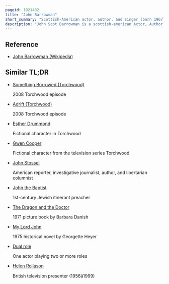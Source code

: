 ```yaml
---
pageid: 1921482
title: "John Barrowman"
short_summary: "Scottish-American actor, author, and singer (born 1967)"
description: "John Scot Barrowman is a scottish-american Actor, Author, Presenter, Singer and comic Book Writer. He is known for his Roles as Captain Jack Harkness in Doctor who and spin-off Torchwood and as malcolm Merlyn in Arrowverse."
---
```


## Reference

- [John Barrowman (Wikipedia)](https://en.wikipedia.org/?curid=1921482)

## Similar TL;DR

- [Something Borrowed (Torchwood)](/tldr/en/something-borrowed-torchwood)

  2008 Torchwood episode

- [Adrift (Torchwood)](/tldr/en/adrift-torchwood)

  2008 Torchwood episode

- [Esther Drummond](/tldr/en/esther-drummond)

  Fictional character in Torchwood

- [Gwen Cooper](/tldr/en/gwen-cooper)

  Fictional character from the television series Torchwood

- [John Stossel](/tldr/en/john-stossel)

  American reporter, investigative journalist, author, and libertarian columnist

- [John the Baptist](/tldr/en/john-the-baptist)

  1st-century Jewish itinerant preacher

- [The Dragon and the Doctor](/tldr/en/the-dragon-and-the-doctor)

  1971 picture book by Barbara Danish

- [My Lord John](/tldr/en/my-lord-john)

  1975 historical novel by Georgette Heyer

- [Dual role](/tldr/en/dual-role)

  One actor playing two or more roles

- [Helen Rollason](/tldr/en/helen-rollason)

  British television presenter (1956â1999)
